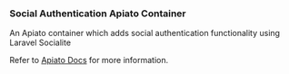 ### Social Authentication Apiato Container
An Apiato container which adds social authentication functionality using Laravel Socialite

Refer to [Apiato Docs](http://docs.apiato.io) for more information.